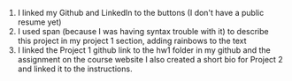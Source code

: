 1. I linked my Github and LinkedIn to the buttons (I don't have a public resume yet)
2. I used span (because I was having syntax trouble with it) 
to describe this project in my project 1 section, adding rainbows to the text
3. I linked the Project 1 github link to the hw1 folder in my github
and the assignment on the course website I also created a short bio for Project 
2 and linked it to the instructions.